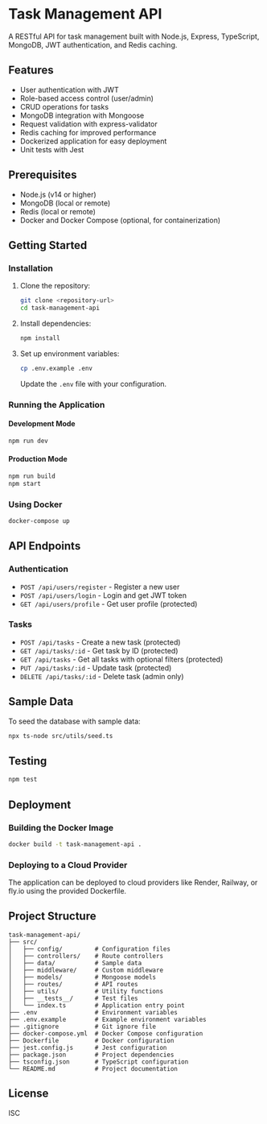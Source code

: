 # Task Management API

A RESTful API for task management built with Node.js, Express, TypeScript, MongoDB, JWT authentication, and Redis caching.

## Features

- User authentication with JWT
- Role-based access control (user/admin)
- CRUD operations for tasks
- MongoDB integration with Mongoose
- Request validation with express-validator
- Redis caching for improved performance
- Dockerized application for easy deployment
- Unit tests with Jest

## Prerequisites

- Node.js (v14 or higher)
- MongoDB (local or remote)
- Redis (local or remote)
- Docker and Docker Compose (optional, for containerization)

## Getting Started

### Installation

1. Clone the repository:
   ```bash
   git clone <repository-url>
   cd task-management-api
   ```

2. Install dependencies:
   ```bash
   npm install
   ```

3. Set up environment variables:
   ```bash
   cp .env.example .env
   ```
   Update the `.env` file with your configuration.

### Running the Application

#### Development Mode

```bash
npm run dev
```

#### Production Mode

```bash
npm run build
npm start
```

### Using Docker

```bash
docker-compose up
```

## API Endpoints

### Authentication

- `POST /api/users/register` - Register a new user
- `POST /api/users/login` - Login and get JWT token
- `GET /api/users/profile` - Get user profile (protected)

### Tasks

- `POST /api/tasks` - Create a new task (protected)
- `GET /api/tasks/:id` - Get task by ID (protected)
- `GET /api/tasks` - Get all tasks with optional filters (protected)
- `PUT /api/tasks/:id` - Update task (protected)
- `DELETE /api/tasks/:id` - Delete task (admin only)

## Sample Data

To seed the database with sample data:

```bash
npx ts-node src/utils/seed.ts
```

## Testing

```bash
npm test
```

## Deployment

### Building the Docker Image

```bash
docker build -t task-management-api .
```

### Deploying to a Cloud Provider

The application can be deployed to cloud providers like Render, Railway, or fly.io using the provided Dockerfile.

## Project Structure

```
task-management-api/
├── src/
│   ├── config/         # Configuration files
│   ├── controllers/    # Route controllers
│   ├── data/           # Sample data
│   ├── middleware/     # Custom middleware
│   ├── models/         # Mongoose models
│   ├── routes/         # API routes
│   ├── utils/          # Utility functions
│   ├── __tests__/      # Test files
│   └── index.ts        # Application entry point
├── .env                # Environment variables
├── .env.example        # Example environment variables
├── .gitignore          # Git ignore file
├── docker-compose.yml  # Docker Compose configuration
├── Dockerfile          # Docker configuration
├── jest.config.js      # Jest configuration
├── package.json        # Project dependencies
├── tsconfig.json       # TypeScript configuration
└── README.md           # Project documentation
```

## License

ISC
